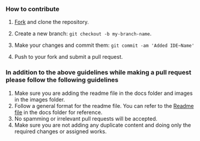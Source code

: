 ### How to contribute

1. [Fork](https://github.com/login?return_to=%2Fmr-pandita%2Fha) and clone the repository.

2. Create a new branch: `git checkout -b my-branch-name`.

3. Make your changes and commit them: `git commit -am 'Added IDE~Name'`

4. Push to your fork and submit a pull request.

### In addition to the above guidelines while making a pull request please follow the following guidelines

1. Make sure you are adding the readme file in the docs folder and images in the images folder.
2. Follow a general format for the readme file. You can refer to the [Readme file](https://github.com/mr-pandita/hacktoberfest2022.git) in the docs folder for reference.
3. No spamming or irrelevant pull requests will be accepted.
4. Make sure you are not adding any duplicate content and doing only the required changes or assigned works.
